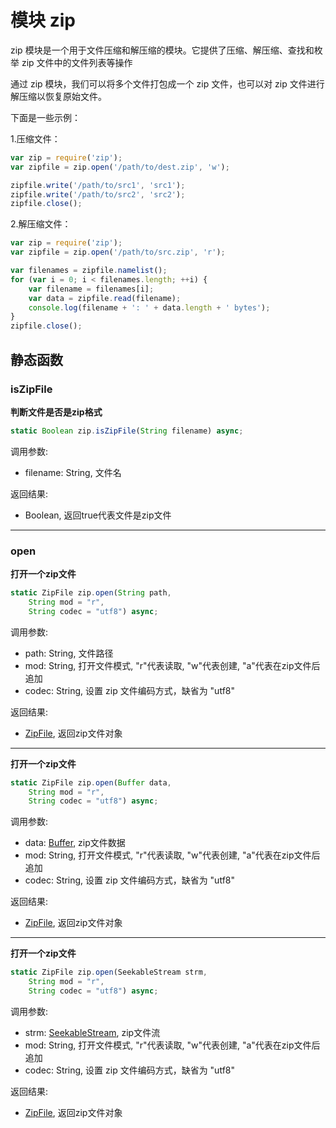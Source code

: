 # 模块 zip
zip 模块是一个用于文件压缩和解压缩的模块。它提供了压缩、解压缩、查找和枚举 zip 文件中的文件列表等操作

通过 zip 模块，我们可以将多个文件打包成一个 zip 文件，也可以对 zip 文件进行解压缩以恢复原始文件。

下面是一些示例：

1.压缩文件：

```JavaScript
var zip = require('zip');
var zipfile = zip.open('/path/to/dest.zip', 'w');

zipfile.write('/path/to/src1', 'src1');
zipfile.write('/path/to/src2', 'src2');
zipfile.close();
```

2.解压缩文件：

```JavaScript
var zip = require('zip');
var zipfile = zip.open('/path/to/src.zip', 'r');

var filenames = zipfile.namelist();
for (var i = 0; i < filenames.length; ++i) {
    var filename = filenames[i];
    var data = zipfile.read(filename);
    console.log(filename + ': ' + data.length + ' bytes');
}
zipfile.close();
```

## 静态函数
        
### isZipFile
**判断文件是否是zip格式**

```JavaScript
static Boolean zip.isZipFile(String filename) async;
```

调用参数:
* filename: String, 文件名

返回结果:
* Boolean, 返回true代表文件是zip文件

--------------------------
### open
**打开一个zip文件**

```JavaScript
static ZipFile zip.open(String path,
    String mod = "r",
    String codec = "utf8") async;
```

调用参数:
* path: String, 文件路径
* mod: String, 打开文件模式, "r"代表读取, "w"代表创建, "a"代表在zip文件后追加
* codec: String, 设置 zip 文件编码方式，缺省为 "utf8"

返回结果:
* [ZipFile](../../object/ifs/ZipFile.md), 返回zip文件对象

--------------------------
**打开一个zip文件**

```JavaScript
static ZipFile zip.open(Buffer data,
    String mod = "r",
    String codec = "utf8") async;
```

调用参数:
* data: [Buffer](../../object/ifs/Buffer.md), zip文件数据
* mod: String, 打开文件模式, "r"代表读取, "w"代表创建, "a"代表在zip文件后追加
* codec: String, 设置 zip 文件编码方式，缺省为 "utf8"

返回结果:
* [ZipFile](../../object/ifs/ZipFile.md), 返回zip文件对象

--------------------------
**打开一个zip文件**

```JavaScript
static ZipFile zip.open(SeekableStream strm,
    String mod = "r",
    String codec = "utf8") async;
```

调用参数:
* strm: [SeekableStream](../../object/ifs/SeekableStream.md), zip文件流
* mod: String, 打开文件模式, "r"代表读取, "w"代表创建, "a"代表在zip文件后追加
* codec: String, 设置 zip 文件编码方式，缺省为 "utf8"

返回结果:
* [ZipFile](../../object/ifs/ZipFile.md), 返回zip文件对象

